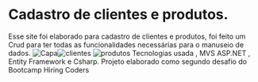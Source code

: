 #  Cadastro de clientes e produtos.
Esse site foi elaborado para cadastro de clientes e produtos, foi feito um Crud para ter todas as funcionalidades necessárias para o manuseio de dados.
![Capa](https://user-images.githubusercontent.com/83802470/126910124-8c8ccba4-13e2-47b9-a80c-38580f5ab885.png)![clientes](https://user-images.githubusercontent.com/83802470/126910127-197d31ec-7558-4a55-a3ed-bfdf987220ec.png)
![produtos](https://user-images.githubusercontent.com/83802470/126910133-8bc4e77a-2fab-4385-ba23-5ab10c9c617a.png)
Tecnologias  usada , MVS ASP.NET  , Entity Framework e Csharp.
Projeto elaborado como segundo desafio do Bootcamp Hiring Coders
